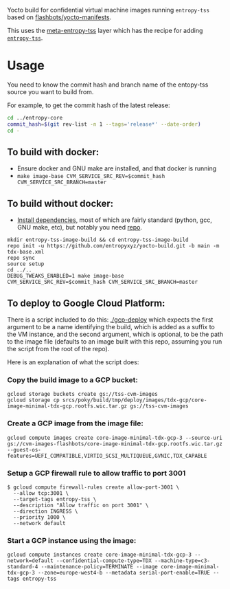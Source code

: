 
Yocto build for confidential virtual machine images running `entropy-tss` based on [flashbots/yocto-manifests](https://github.com/flashbots/yocto-manifests).

This uses the [meta-entropy-tss](https://github.com/entropyxyz/meta-entropy-tss) layer which has the recipe for adding [`entropy-tss`](https://github.com/entropyxyz/entropy-core/tree/master/crates/threshold-signature-server).

# Usage

You need to know the commit hash and branch name of the entopy-tss source you want to build from.

For example, to get the commit hash of the latest release: 

```bash
cd ../entropy-core 
commit_hash=$(git rev-list -n 1 --tags='release*' --date-order)
cd -
```

## To build with docker:

- Ensure docker and GNU make are installed, and that docker is running
- `make image-base CVM_SERVICE_SRC_REV=$commit_hash CVM_SERVICE_SRC_BRANCH=master` 

## To build without docker:

- [Install dependencies](https://github.com/flashbots/yocto-manifests/tree/main#preparing-your-host-for-non-docker-builds), most of which are fairly standard (python, gcc, GNU make, etc), but notably you need [repo](https://gerrit.googlesource.com/git-repo/+/HEAD/README.md).

```
mkdir entropy-tss-image-build && cd entropy-tss-image-build
repo init -u https://github.com/entropyxyz/yocto-build.git -b main -m tdx-base.xml
repo sync
source setup
cd ../..
DEBUG_TWEAKS_ENABLED=1 make image-base CVM_SERVICE_SRC_REV=$commit_hash CVM_SERVICE_SRC_BRANCH=master
```

## To deploy to Google Cloud Platform:

There is a script included to do this: [./gcp-deploy](./gcp-deploy) which expects the first argument to be a name identifying the build, which is added as a suffix to the VM instance, and the second argument, which is optional, to be the path to the image file (defaults to an image built with this repo, assuming you run the script from the root of the repo).

Here is an explanation of what the script does:

### Copy the build image to a GCP bucket:

```
gcloud storage buckets create gs://tss-cvm-images
gcloud storage cp srcs/poky/build/tmp/deploy/images/tdx-gcp/core-image-minimal-tdx-gcp.rootfs.wic.tar.gz gs://tss-cvm-images
```

### Create a GCP image from the image file:

```
gcloud compute images create core-image-minimal-tdx-gcp-3 --source-uri gs://cvm-images-flashbots/core-image-minimal-tdx-gcp.rootfs.wic.tar.gz --guest-os-features=UEFI_COMPATIBLE,VIRTIO_SCSI_MULTIQUEUE,GVNIC,TDX_CAPABLE
```

### Setup a GCP firewall rule to allow traffic to port 3001

```
$ gcloud compute firewall-rules create allow-port-3001 \
  --allow tcp:3001 \
  --target-tags entropy-tss \
  --description "Allow traffic on port 3001" \
  --direction INGRESS \
  --priority 1000 \
  --network default
```

### Start a GCP instance using the image:

```
gcloud compute instances create core-image-minimal-tdx-gcp-3 --network=default --confidential-compute-type=TDX --machine-type=c3-standard-4 --maintenance-policy=TERMINATE --image core-image-minimal-tdx-gcp-3 --zone=europe-west4-b --metadata serial-port-enable=TRUE --tags entropy-tss
```

